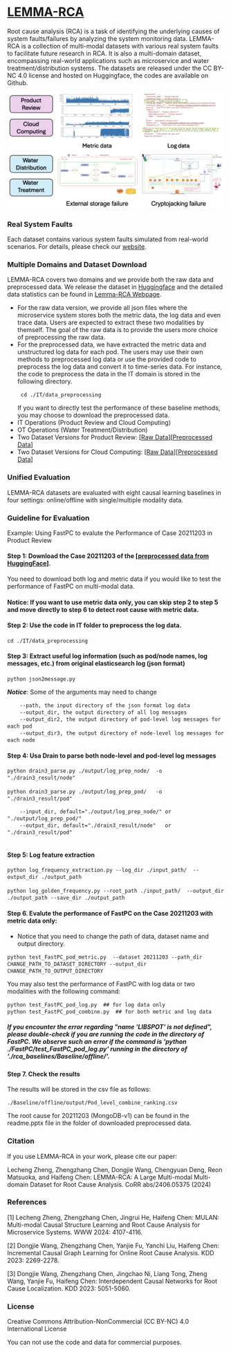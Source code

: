 # [LEMMA-RCA](https://lemma-rca.github.io/)
Root cause analysis (RCA) is a task of identifying the underlying causes of system faults/failures by analyzing the system monitoring data. LEMMA-RCA is a collection of multi-modal datasets with various real system faults to facilitate future research in RCA. It is also a multi-domain dataset, encompassing real-world applications such as microservice and water treatment/distribution systems. The datasets are released under the CC BY-NC 4.0 license and hosted on Huggingface, the codes are available on Github.

<p align="center">
      <img src="./Other/rca_update.png" alt="drawing" style="width:600px;"/> 
</p>

### Real System Faults
Each dataset contains various system faults simulated from real-world scenarios. 
For details, please check our [website](https://lemma-rca.github.io/).

### Multiple Domains and Dataset Download
LEMMA-RCA covers two domains and we provide both the raw data and preprocessed data. We release the dataset in [Huggingface](https://huggingface.co/Lemma-RCA-NEC) and the detailed data statistics can be found in [Lemma-RCA Webpage](https://lemma-rca.github.io/docs/data.html).  
- For the raw data version, we provide all json files where the microservice system stores both the metric data, the log data and even trace data. Users are expected to extract these two modalities by themself. The goal of the raw data is to provide the users more choice of preprocessing the raw data. 
- For the preprocessed data, we have extracted the metric data and unstructured log data for each pod. The users may use their own methods to preprocessed log data or use the provided code to preprocess the log data and convert it to time-series data. For instance, the code to preprocess the data in the IT domain is stored in the following directory.
  ```
   cd ./IT/data_preprocessing
  ```
  If you want to directly test the performance of these baseline methods, you may choose to download the preprocessed data.
- IT Operations (Product Review and Cloud Computing)
- OT Operations (Water Treatment/Distribution)
- Two Dataset Versions for Product Review: [[Raw Data](https://huggingface.co/datasets/Lemma-RCA-NEC/Product_Review_Original)][[Preprocessed Data](https://huggingface.co/datasets/Lemma-RCA-NEC/Product_Review_Preprocessed)]
- Two Dataset Versions for Cloud Computing: [[Raw Data](https://huggingface.co/datasets/Lemma-RCA-NEC/Cloud_Computing_Original)][[Preprocessed Data](https://huggingface.co/datasets/Lemma-RCA-NEC/Cloud_Computing_Preprocessed)]


### Unified Evaluation
LEMMA-RCA datasets are evaluated with eight causal learning baselines in four settings: online/offline with single/multiple modality data.

### Guideline for Evaluation 
Example: Using FastPC to evalute the Performance of Case 20211203 in Product Review

#### Step 1: Download the Case 20211203 of the [[preprocessed data from HuggingFace](https://huggingface.co/datasets/Lemma-RCA-NEC/Product_Review_Preprocessed/tree/main)].
You need to download both log and metric data if you would like to test the performance of FastPC on multi-modal data.

#### Notice: If you want to use metric data only, you can skip step 2 to step 5 and move directly to step 6 to detect root cause with metric data.

#### Step 2: Use the code in IT folder to preprocess the log data. 
```
cd ./IT/data_preprocessing
```

#### Step 3: Extract useful log information (such as pod/node names, log messages, etc.) from original elasticsearch log (json format) 
```terminal command
python json2message.py
```

***Notice***: Some of the arguments may need to change

```
    --path, the input directory of the json format log data
    --output_dir, the output directory of all log messages
    --output_dir2, the output directory of pod-level log messages for each pod
    --output_dir3, the output directory of node-level log messages for each node
```

#### Step 4: Usa Drain to parse both node-level and pod-level log messages

```terminal command
python drain3_parse.py ./output/log_prep_node/  -o "./drain3_result/node"

python drain3_parse.py ./output/log_prep_pod/   -o "./drain3_result/pod"

```

```
    --input_dir, default="./output/log_prep_node/" or "./output/log_prep_pod/"
    --output_dir, default="./drain3_result/node"   or "./drain3_result/pod"
  
```

#### Step 5: Log feature extraction

```terminal command
python log_frequency_extraction.py --log_dir ./input_path/  --output_dir ./output_path

python log_golden_frequency.py --root_path ./input_path/  --output_dir ./output_path --save_dir ./output_path
```

#### Step 6. Evalute the performance of FastPC on the Case 20211203 with metric data only:
- Notice that you need to change the path of data, dataset name and output directory. 
```
python test_FastPC_pod_metric.py  --dataset 20211203 --path_dir CHANGE_PATH_TO_DATASET_DIRECTORY --output_dir CHANGE_PATH_TO_OUTPUT_DIRECTORY
```
You may also test the performance of FastPC with log data or two modalities with the following command:
```
python test_FastPC_pod_log.py  ## for log data only
python test_FastPC_pod_combine.py  ## for both metric and log data
```

##### If you encounter the error regarding "name 'LIBSPOT' is not defined", please double-check if you are running the code in the directory of FastPC. We observe such an error if the command is 'python ./FastPC/test_FastPC_pod_log.py' running in the directory of './rca_baselines/Baseline/offline/'.
#### Step 7. Check the results
The results will be stored in the csv file as follows:
```
./Baseline/offline/output/Pod_level_combine_ranking.csv
```
The root cause for 20211203 (MongoDB-v1) can be found in the readme.pptx file in the folder of downloaded preprocessed data.


<!-- 
### File directory
```
Root:
      --|IT
            --|data preprocessing
                  --|json2message.py
                  --|drain3.py
                  --|drain3_parse.py
                  --|README.md
                  --|drain3.yaml
                  --|log_frequency_extraction.py
                  --|log_golden_frequency.py

      --|OT
            --|data preprocessing
                  --|SWaT
                        --|data_segment.py
                        --|node_data_cut.py
                        --|node_final_precess.py
                        --|pod_data_cut.py
                        --|pod_final_process.py
                        --|process.sh
                  --|WADI
                        --|data_segment.py
                        --|node_data_cut.py
                        --|node_final_precess.py
                        --|pod_data_cut.py
                        --|pod_final_process.py
                        --|process.sh
      --|Baseline
            --|offline
                  --|Dynotears
                  --|FastPC
                  --|GNN
                  --|GOLEM
                  --|LSTM
            --|online
                  --| baseline_final
``` -->
### Citation

If you use LEMMA-RCA in your work, please cite our paper:

Lecheng Zheng, Zhengzhang Chen, Dongjie Wang, Chengyuan Deng, Reon Matsuoka, and Haifeng Chen: LEMMA-RCA: A Large Multi-modal Multi-domain Dataset for Root Cause Analysis. CoRR abs/2406.05375 (2024)

### References

[1] Lecheng Zheng, Zhengzhang Chen, Jingrui He, Haifeng Chen: MULAN: Multi-modal Causal Structure Learning and Root Cause Analysis for Microservice Systems. WWW 2024: 4107-4116.

[2] Dongjie Wang, Zhengzhang Chen, Yanjie Fu, Yanchi Liu, Haifeng Chen: Incremental Causal Graph Learning for Online Root Cause Analysis. KDD 2023: 2269-2278.

[3] Dongjie Wang, Zhengzhang Chen, Jingchao Ni, Liang Tong, Zheng Wang, Yanjie Fu, Haifeng Chen: Interdependent Causal Networks for Root Cause Localization. KDD 2023: 5051-5060.

### License

Creative Commons Attribution-NonCommercial (CC BY-NC) 4.0 International License

You can not use the code and data for commercial purposes.

